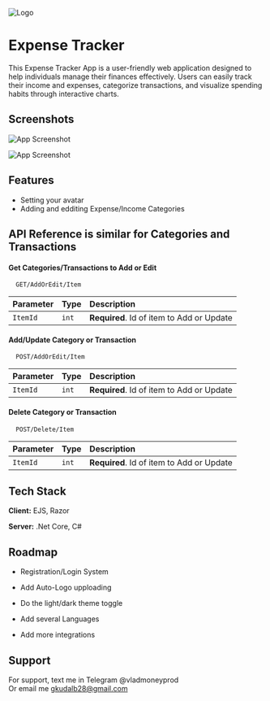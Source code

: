 ![Logo](https://sun9-78.userapi.com/impg/UGE_i9QtOTz_GlL6JTh7O4MCsREkGdnGcUpZew/Q9xbo6TcBm0.jpg?size=32x32&quality=95&sign=2ec6c8870a1267c5b5ca6c21d8caf1bd&type=album)
# Expense Tracker

This Expense Tracker App is a user-friendly web application designed to help individuals manage their finances effectively. Users can easily track their income and expenses, categorize transactions, and visualize spending habits through interactive charts.


## Screenshots

![App Screenshot](https://sun9-15.userapi.com/impg/cf63tIHgXqcRqoRPfDjZRzHVU-Y1i8modsCFRw/1uegMODX9jg.jpg?size=1920x1080&quality=95&sign=08b15a669fead9e31c61cd88c2a46c80&type=album)

![App Screenshot](https://sun9-57.userapi.com/impg/uEAY7am8vMQlcaaBty0XSEOa8dkwJPVjjf6KCg/IVVruW_kKtY.jpg?size=1920x1080&quality=95&sign=12457b936ee4b18e53588ae589bb80b3&type=album)
## Features

- Setting your avatar
- Adding and edditing Expense/Income Categories


## API Reference is similar for Categories and Transactions

#### Get Categories/Transactions to Add or Edit

```http
  GET/AddOrEdit/Item
```

| Parameter | Type     | Description                |
| :-------- | :------- | :------------------------- |
| `ItemId` | `int` | **Required**. Id of item to Add or Update |

#### Add/Update Category or Transaction

```http
  POST/AddOrEdit/Item
```

| Parameter | Type     | Description                |
| :-------- | :------- | :------------------------- |
| `ItemId` | `int` | **Required**. Id of item to Add or Update |

#### Delete Category or Transaction

```http
  POST/Delete/Item
```

| Parameter | Type     | Description                |
| :-------- | :------- | :------------------------- |
| `ItemId` | `int` | **Required**. Id of item to Add or Update |





## Tech Stack

**Client:** EJS, Razor

**Server:** .Net Core, C#


## Roadmap

- Registration/Login System

- Add Auto-Logo upploading

- Do the light/dark theme toggle

- Add several Languages

- Add more integrations
## Support

For support, text me in Telegram @vladmoneyprod\
Or email me gkudalb28@gmail.com
